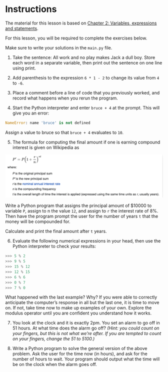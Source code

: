 # Instructions  

The material for this lesson is based on [Chapter 2: Variables, expressions and statements](https://learnpythontherightway.com/chapter/chapter-2.html).

For this lesson, you will be required to complete the  exercises below. 

Make sure to write your solutions in the `main.py` file.


1. Take the sentence: All work and no play makes Jack a dull boy. Store each word in a separate variable, then print out the sentence on one line using print.


2. Add parenthesis to the expression `6 * 1 - 2` to change its value from `4` to `-6`.


3. Place a comment before a line of code that you previously worked, and record what happens when you rerun the program.


4. Start the Python interpreter and enter `bruce + 4` at the prompt. This will give you an error:

```python
NameError: name 'bruce' is not defined
```

Assign a value to bruce so that `bruce + 4` evaluates to `10`.
  
5. The formula for computing the final amount if one is earning compound interest is given on Wikipedia as

![Compounded Interest Formula](assets/compound_interest_formula.png)

Write a Python program that assigns the principal amount of $10000 to variable `P`, assign to n the value `12`, and assign to `r` the interest rate of 8%. Then have the program prompt the user for the number of years `t` that the money will be compounded for. 

Calculate and print the final amount after `t` years.

6. Evaluate the following numerical expressions in your head, then use the Python interpreter to check your results:

```python
>>> 5 % 2
>>> 9 % 5
>>> 15 % 12
>>> 12 % 15
>>> 6 % 6
>>> 0 % 7
>>> 7 % 0
```

What happened with the last example? Why? If you were able to correctly anticipate the computer’s response in all but the last one, it is time to move on. If not, take time now to make up examples of your own. Explore the modulus operator until you are confident you understand how it works.

7. You look at the clock and it is exactly 2pm. You set an alarm to go off in 51 hours. At what time does the alarm go off? _(Hint: you could count on your fingers, but this is not what we’re after. If you are tempted to count on your fingers, change the 51 to 5100.)_


8. Write a Python program to solve the general version of the above problem. Ask the user for the time now (in hours), and ask for the number of hours to wait. Your program should output what the time will be on the clock when the alarm goes off.
  